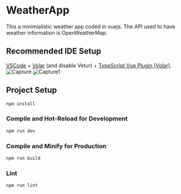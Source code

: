 # WeatherApp

This a minimialistic weather app coded in vuejs. The API used to have weather information is OpenWeatherMap.

## Recommended IDE Setup

[VSCode](https://code.visualstudio.com/) + [Volar](https://marketplace.visualstudio.com/items?itemName=Vue.volar) (and disable Vetur) + [TypeScript Vue Plugin (Volar)](https://marketplace.visualstudio.com/items?itemName=Vue.vscode-typescript-vue-plugin).
![Capture](https://user-images.githubusercontent.com/93391238/184616861-3fb4e02e-834f-48b2-b400-af098d2c0939.PNG)
![Capture1](https://user-images.githubusercontent.com/93391238/184616885-1ebc91ed-b051-49a1-815f-7c1a0dd99093.PNG)

## Project Setup

```sh
npm install
```

### Compile and Hot-Reload for Development

```sh
npm run dev
```

### Compile and Minify for Production

```sh
npm run build
```

### Lint

```sh
npm run lint
```
